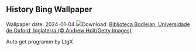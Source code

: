 ## History Bing Wallpaper
Wallpaper date: 2024-01-04
![](https://www.bing.com/th?id=OHR.BodleianCeiling_PT-BR0267945002_UHD.jpg&w=1000)Download: [Biblioteca Bodleian, Universidade de Oxford, Inglaterra (© Andrew Holt/Getty Images)](https://www.bing.com/th?id=OHR.BodleianCeiling_PT-BR0267945002_UHD.jpg)

Auto get programm by LtgX
